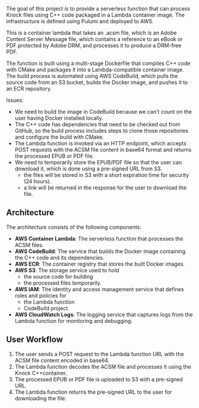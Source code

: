 The goal of this project is to provide a serverless function that can process Knock files using C++ code packaged in a Lambda container image. The infrastructure is defined using Pulumi and deployed to AWS.

This is a container lambda that takes an .acsm file, which is an Adobe Content Server Message file, which contains a reference to an eBook or PDF protected by Adobe DRM, and processes it to produce a DRM-free PDF.

The function is built using a multi-stage Dockerfile that compiles C++ code with CMake and packages it into a Lambda-compatible container image. The build process is automated using AWS CodeBuild, which pulls the source code from an S3 bucket, builds the Docker image, and pushes it to an ECR repository.

Issues:

- We need to build the image in CodeBuild because we can't count on the user having Docker installed locally.
- The C++ code has dependencies that need to be checked out from GitHub, so the build process includes steps to clone those repositories and configure the build with CMake.
- The Lambda function is invoked via an HTTP endpoint, which accepts POST requests with the ACSM file content in base64 format and returns the processed EPUB or PDF file.
- We need to temporarily store the EPUB/PDF file so that the user can download it, which is done using a pre-signed URL from S3.
  - the files will be stored in S3 with a short expiration time for security (24 hours).
  - a link will be returned in the response for the user to download the file.

## Architecture

The architecture consists of the following components:

- **AWS Container Lambda**: The serverless function that processes the ACSM files.
- **AWS CodeBuild**: The service that builds the Docker image containing the C++ code and its dependencies.
- **AWS ECR**: The container registry that stores the built Docker images.
- **AWS S3**: The storage service used to hold
  - the source code for building
  - the processed files temporarily.
- **AWS IAM**: The identity and access management service that defines roles and policies for
  - the Lambda function
  - CodeBuild project.
- **AWS CloudWatch Logs**: The logging service that captures logs from the Lambda function for monitoring and debugging.

## User Workflow

1. The user sends a POST request to the Lambda function URL with the ACSM file content encoded in base64.
2. The Lambda function decodes the ACSM file and processes it using the Knock C++container.
3. The processed EPUB or PDF file is uploaded to S3 with a pre-signed URL.
4. The Lambda function returns the pre-signed URL to the user for downloading the file.

